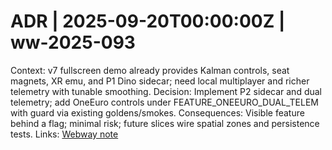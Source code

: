 # ADR | 2025-09-20T00:00:00Z | ww-2025-093

Context: v7 fullscreen demo already provides Kalman controls, seat magnets, XR emu, and P1 Dino sidecar; need local multiplayer and richer telemetry with tunable smoothing.
Decision: Implement P2 sidecar and dual telemetry; add OneEuro controls under FEATURE_ONEEURO_DUAL_TELEM with guard via existing goldens/smokes.
Consequences: Visible feature behind a flag; minimal risk; future slices wire spatial zones and persistence tests.
Links: [Webway note](../../../../scaffolds/webway_ww-2025-093_local_multiplayer_dual_telemetry_oneeuro.md)
